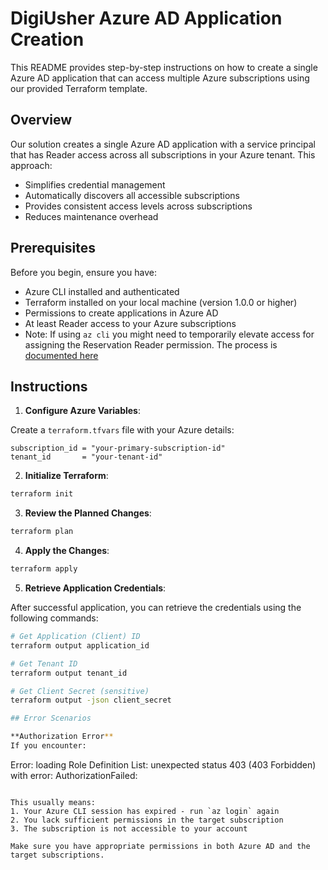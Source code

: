 # DigiUsher Azure AD Application Creation

This README provides step-by-step instructions on how to create a single Azure AD application that can access multiple Azure subscriptions using our provided Terraform template.

## Overview

Our solution creates a single Azure AD application with a service principal that has Reader access across all subscriptions in your Azure tenant. This approach:
- Simplifies credential management
- Automatically discovers all accessible subscriptions
- Provides consistent access levels across subscriptions
- Reduces maintenance overhead

## Prerequisites

Before you begin, ensure you have:

- Azure CLI installed and authenticated
- Terraform installed on your local machine (version 1.0.0 or higher)
- Permissions to create applications in Azure AD
- At least Reader access to your Azure subscriptions
- Note: If using `az cli` you might need to temporarily elevate access for assigning the Reservation Reader permission. The process is [documented here](https://learn.microsoft.com/en-us/azure/role-based-access-control/elevate-access-global-admin)

## Instructions

1. **Configure Azure Variables**:

Create a `terraform.tfvars` file with your Azure details:

```hcl
subscription_id = "your-primary-subscription-id"
tenant_id       = "your-tenant-id"
```

2. **Initialize Terraform**:

```bash
terraform init
```

3. **Review the Planned Changes**:

```bash
terraform plan
```

4. **Apply the Changes**:

```bash
terraform apply
```

5. **Retrieve Application Credentials**:

After successful application, you can retrieve the credentials using the following commands:

```bash
# Get Application (Client) ID
terraform output application_id

# Get Tenant ID
terraform output tenant_id

# Get Client Secret (sensitive)
terraform output -json client_secret

## Error Scenarios

**Authorization Error**
If you encounter:

```
Error: loading Role Definition List: unexpected status 403 (403 Forbidden) with error: AuthorizationFailed: 
```

This usually means:
1. Your Azure CLI session has expired - run `az login` again
2. You lack sufficient permissions in the target subscription
3. The subscription is not accessible to your account

Make sure you have appropriate permissions in both Azure AD and the target subscriptions.
